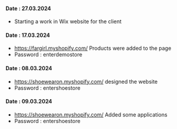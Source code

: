 #### Date : 27.03.2024
- Starting a work in Wix website for the client
#### Date : 17.03.2024
- https://fargirl.myshopify.com/ Products were added to the page
- Password : enterdemostore
#### Date : 08.03.2024
- https://shoewearon.myshopify.com/ designed the website 
- Password : entershoestore
#### Date : 09.03.2024
- https://shoewearon.myshopify.com/ Added some applications
- Password : entershoestore

